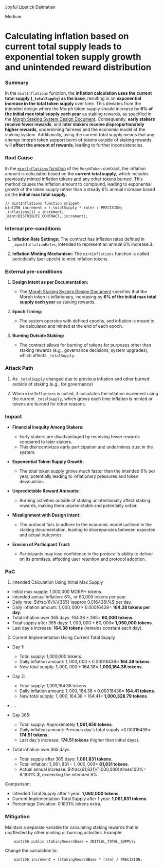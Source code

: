 Joyful Lipstick Dalmatian

Medium

# Calculating inflation based on current total supply leads to exponential token supply growth and unintended reward distribution

### Summary

In the `mintInflations` function, the **inflation calculation uses the current total supply (`_totalSupply`) as the base**, resulting in an **exponential increase in the total token supply** over time. This deviates from the intended design where the Morph token supply should increase by **6% of the initial max total supply each year** as staking rewards, as specified in the [Morph Staking System Design Document](https://docs.google.com/document/d/1bqV7YgelvSgdnO6wGDbICH85bZW7k7jef4Dg0be2hac/edit). Consequently, **early stakers receive fewer rewards**, and **later stakers receive disproportionately higher rewards**, undermining fairness and the economic model of the staking system. Additionally, using the current total supply means that any change (morph token support burn) of tokens outside of staking rewards will **affect the amount of rewards**, leading to further inconsistencies.

### Root Cause

In the [`mintInflations` function](https://github.com/sherlock-audit/2024-08-morphl2/blob/main/morph/contracts/contracts/l2/system/MorphToken.sol#L138) of the `MorphToken` contract, the inflation amount is calculated based on the **current total supply**, which includes previously minted inflation tokens and any other tokens burned. This method causes the inflation amount to compound, leading to exponential growth of the token supply rather than a steady 6% annual increase based on the **initial max total supply**.

```solidity
// mintInflations function snippet
uint256 increment = (_totalSupply * rate) / PRECISION;
_inflations[i] = increment;
_mint(DISTRIBUTE_CONTRACT, increment);
```

### Internal pre-conditions

1. **Inflation Rate Settings:**
The contract has inflation rates defined in `_epochInflationRates`, intended to represent an annual 6% increase.3.

2. **Inflation Minting Mechanism:**
The `mintInflations` function is called periodically (per epoch) to mint inflation tokens.

### External pre-conditions

1. **Design Intent as per Documentation:**
   - The [Morph Staking System Design Document](https://docs.google.com/document/d/1bqV7YgelvSgdnO6wGDbICH85bZW7k7jef4Dg0be2hac/edit) specifies that the Morph token is inflationary, increasing by **6% of the initial max total supply each year** as staking rewards.

2. **Epoch Timing:**
   - The system operates with defined epochs, and inflation is meant to be calculated and minted at the end of each epoch.

3. **Burning Outside Staking:**
   - The contract allows for burning of tokens for purposes other than staking rewards (e.g., governance decisions, system upgrades), which affects `_totalSupply`.

### Attack Path

1. As `_totalSupply` changed due to previous inflation and other burned outside of staking (e.g., for governance)

2. When `mintInflations` is called, it calculates the inflation increment using the current `_totalSupply`, which grows each time inflation is minted or tokens are burned for other reasons.

### Impact

- **Financial Inequity Among Stakers:**
  - Early stakers are disadvantaged by receiving fewer rewards compared to later stakers.
  - This disincentivizes early participation and undermines trust in the system.

- **Exponential Token Supply Growth:**
  - The total token supply grows much faster than the intended 6% per year, potentially leading to inflationary pressures and token devaluation.

- **Unpredictable Reward Amounts:**
  - Burning activities outside of staking unintentionally affect staking rewards, making them unpredictable and potentially unfair.

- **Misalignment with Design Intent:**
  - The protocol fails to adhere to the economic model outlined in the staking documentation, leading to discrepancies between expected and actual outcomes.

- **Erosion of Participant Trust:**
  - Participants may lose confidence in the protocol's ability to deliver on its promises, affecting user retention and protocol adoption.


### PoC

1. Intended Calculation Using Initial Max Supply

- Initial max supply: 1,000,000 MORPH tokens.
- Intended annual inflation: 6%, or 60,000 tokens per year.
- Daily rate: $\frac{6\%}{365} \approx 0.016438\%$ per day.
- Daily inflation amount: $1,000,000\times0.00016438=$ **164.38 tokens per day**.
- Total inflation over 365 days: $164.38\times365=$ **60,000 tokens**.
- Total supply after 365 days: $1,000,000+60,000=$ **1,060,000 tokens**.
- Last day's increase: **164.38 tokens** (remains constant each day).

2. Current Implementation Using Current Total Supply

- Day 1:
  - Total supply: 1,000,000 tokens.
  - Daily inflation amount: $1,000,000\times0.00016438\approx$ **164.38 tokens**.
  - New total supply: $1,000,000+164.38=$ **1,000,164.38 tokens**.

- Day 2:
  - Total supply: 1,000,164.38 tokens.
  - Daily inflation amount: $1,000,164.38\times0.00016438\approx$ **164.41 tokens**.
  - New total supply: $1,000,164.38+164.41=$ **1,000,328.79 tokens**.

- ...

- Day 365:
  - Total supply: Approximately **1,061,656 tokens**.
  - Daily inflation amount: Previous day's total supply $\times0.00016438\approx$ **174.51 tokens**.
  - Last day's increase: **174.51 tokens** (higher than initial days).

- Total inflation over 365 days:
  - Total supply after 365 days: **1,061,831 tokens**.
  - Total inflation: $1,061,831-1,000,000=$ **61,831 tokens**.
  - Actual annual increase: $\frac{61,831}{1,000,000}\times100\%= 6.1831\% $, exceeding the intended 6%.

Comparison:

- Intended Total Supply after 1 year: **1,060,000 tokens**.
- Current Implementation Total Supply after 1 year: **1,061,831 tokens**.
- Percentage Deviation: 0.1831% tokens extra.

### Mitigation

Maintain a separate variable for calculating staking rewards that is unaffected by other minting or burning activities.
Example:
```solidity
    uint256 public stakingRewardBase = INITIAL_TOTAL_SUPPLY;
```
Change the calculation to:
```solidity
    uint256 increment = (stakingRewardBase * rate) / PRECISION;
```